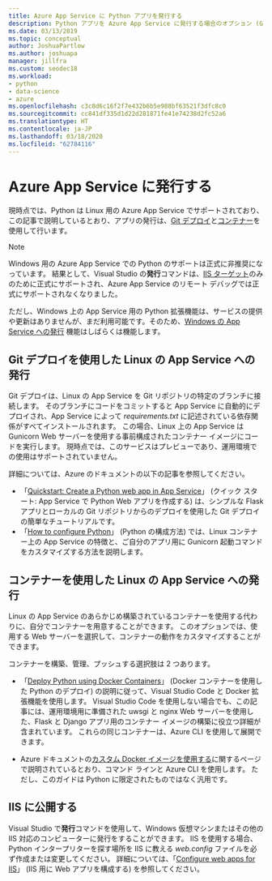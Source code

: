 ```yaml
---
title: Azure App Service に Python アプリを発行する
description: Python アプリを Azure App Service に発行する場合のオプション (Git デプロイ、Linux 用コンテナー、IIS へのデプロイなど)。
ms.date: 03/13/2019
ms.topic: conceptual
author: JoshuaPartlow
ms.author: joshuapa
manager: jillfra
ms.custom: seodec18
ms.workload:
- python
- data-science
- azure
ms.openlocfilehash: c3c8d6c16f2f7e432b6b5e988bf63521f3dfc8c0
ms.sourcegitcommit: cc841df335d1d22d281871fe41e74238d2fc52a6
ms.translationtype: HT
ms.contentlocale: ja-JP
ms.lasthandoff: 03/18/2020
ms.locfileid: "62784116"
---
```

# <a name="publish-to-azure-app-service"></a>Azure App Service に発行する

現時点では、Python は Linux 用の Azure App Service でサポートされており、この記事で説明しているとおり、アプリの発行は、[Git デプロイ](#publish-to-app-service-on-linux-using-git-deploy)と[コンテナー](#publish-to-app-service-on-linux-using-containers)を使用して行います。

> [!Note]
> Windows 用の Azure App Service での Python のサポートは正式に非推奨になっています。 結果として、Visual Studio の**発行**コマンドは、[IIS ターゲット](#publish-to-iis)のみのために正式にサポートされ、Azure App Service のリモート デバッグでは正式にサポートされなくなりました。
>
> ただし、Windows 上の App Service 用の Python 拡張機能は、サービスの提供や更新はありませんが、まだ利用可能です。そのため、[Windows の App Service への発行](publish-to-app-service-windows.md) 機能はしばらくは機能します。

## <a name="publish-to-app-service-on-linux-using-git-deploy"></a>Git デプロイを使用した Linux の App Service への発行

Git デプロイは、Linux の App Service を Git リポジトリの特定のブランチに接続します。 そのブランチにコードをコミットすると App Service に自動的にデプロイされ、App Service によって *requirements.txt* に記述されている依存関係がすべてインストールされます。 この場合、Linux 上の App Service は Gunicorn Web サーバーを使用する事前構成されたコンテナー イメージにコードを実行します。 現時点では、このサービスはプレビューであり、運用環境での使用はサポートされていません。

詳細については、Azure のドキュメントの以下の記事を参照してください。

- 「[Quickstart: Create a Python web app in App Service](/azure/app-service/containers/quickstart-python?toc=%2Fpython%2Fazure%2FTOC.json)」 (クイック スタート: App Service で Python Web アプリを作成する) は、シンプルな Flask アプリとローカルの Git リポジトリからのデプロイを使用した Git デプロイの簡単なチュートリアルです。
- 「[How to configure Python](/azure/app-service/containers/how-to-configure-python)」 (Python の構成方法) では、Linux コンテナー上の App Service の特徴と、ご自分のアプリ用に Gunicorn 起動コマンドをカスタマイズする方法を説明します。

## <a name="publish-to-app-service-on-linux-using-containers"></a>コンテナーを使用した Linux の App Service への発行

Linux の App Service のあらかじめ構築されているコンテナーを使用する代わりに、自分でコンテナーを用意することができます。 このオプションでは、使用する Web サーバーを選択して、コンテナーの動作をカスタマイズすることができます。

コンテナーを構築、管理、プッシュする選択肢は 2 つあります。

- 「[Deploy Python using Docker Containers](https://code.visualstudio.com/docs/python/tutorial-deploy-containers)」 (Docker コンテナーを使用した Python のデプロイ) の説明に従って、Visual Studio Code と Docker 拡張機能を使用します。 Visual Studio Code を使用しない場合でも、この記事には、運用環境用に準備された uwsgi と nginx Web サーバーを使用した、Flask と Django アプリ用のコンテナー イメージの構築に役立つ詳細が含まれています。 これらの同じコンテナーは、Azure CLI を使用して展開できます。

- Azure ドキュメントの[カスタム Docker イメージを使用する](/azure/app-service/containers/tutorial-custom-docker-image)に関するページで説明されているとおり、コマンド ラインと Azure CLI を使用します。 ただし、このガイドは Python に限定されたものではなく汎用です。

## <a name="publish-to-iis"></a>IIS に公開する

Visual Studio で**発行**コマンドを使用して、Windows 仮想マシンまたはその他の IIS 対応のコンピューターに発行をすることができます。 IIS を使用する場合、Python インタープリターを探す場所を IIS に教える *web.config* ファイルを必ず作成または変更してください。 詳細については、「[Configure web apps for IIS](configure-web-apps-for-iis-windows.md)」 (IIS 用に Web アプリを構成する) を参照してください。

